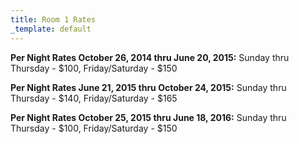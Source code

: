```yaml
---
title: Room 1 Rates
_template: default
---
```


**Per Night Rates October 26, 2014 thru June 20, 2015:**
Sunday thru Thursday - $100, Friday/Saturday - $150

**Per Night Rates June 21, 2015 thru October 24, 2015:**
Sunday thru Thursday - $140, Friday/Saturday - $165

**Per Night Rates October 25, 2015 thru June 18, 2016:**
Sunday thru Thursday - $100, Friday/Saturday - $150

